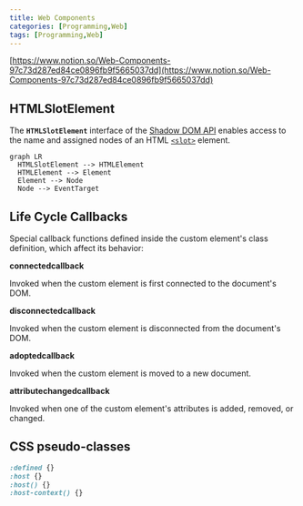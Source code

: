 ```yaml
---
title: Web Components
categories: [Programming,Web]
tags: [Programming,Web]
---
```


[https://www.notion.so/Web-Components-97c73d287ed84ce0896fb9f5665037dd](https://www.notion.so/Web-Components-97c73d287ed84ce0896fb9f5665037dd)


## **HTMLSlotElement**


The **`HTMLSlotElement`** interface of the [Shadow DOM API](https://developer.mozilla.org/en-US/docs/Web/API/Web_components/Using_shadow_DOM) enables access to the name and assigned nodes of an HTML [`<slot>`](https://developer.mozilla.org/en-US/docs/Web/HTML/Element/slot) element.


```mermaid
graph LR
  HTMLSlotElement --> HTMLElement
  HTMLElement --> Element
  Element --> Node
  Node --> EventTarget
```


## Life Cycle Callbacks


Special callback functions defined inside the custom element's class definition, which affect its behavior:


**connectedcallback**


Invoked when the custom element is first connected to the document's DOM.


**disconnectedcallback**


Invoked when the custom element is disconnected from the document's DOM.


**adoptedcallback**


Invoked when the custom element is moved to a new document.


**attributechangedcallback**


Invoked when one of the custom element's attributes is added, removed, or changed.


## CSS pseudo-classes


```scss
:defined {}
:host {}
:host() {}
:host-context() {}
```

